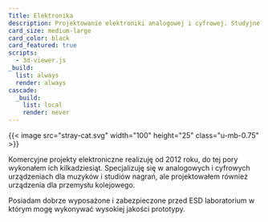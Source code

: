 ```yaml
---
Title: Elektronika
description: Projektowanie elektroniki analogowej i cyfrowej. Studyjne i sceniczne procesory audio.
card_size: medium-large
card_color: black
card_featured: true
scripts:
  - 3d-viewer.js
_build:
  list: always
  render: always
cascade:
  _build:
    list: local
    render: never
---
```


{{< image src="stray-cat.svg" width="100" height="25" class="u-mb-0.75" >}}

Komercyjne projekty elektroniczne realizuję od 2012 roku, do tej pory wykonałem ich kilkadziesiąt. Specjalizuję się w analogowych i cyfrowych urządzeniach dla muzyków i studiów nagrań, ale projektowałem również urządzenia dla przemysłu kolejowego.

Posiadam dobrze wyposażone i zabezpieczone przed ESD laboratorium w którym mogę wykonywać wysokiej jakości prototypy.
